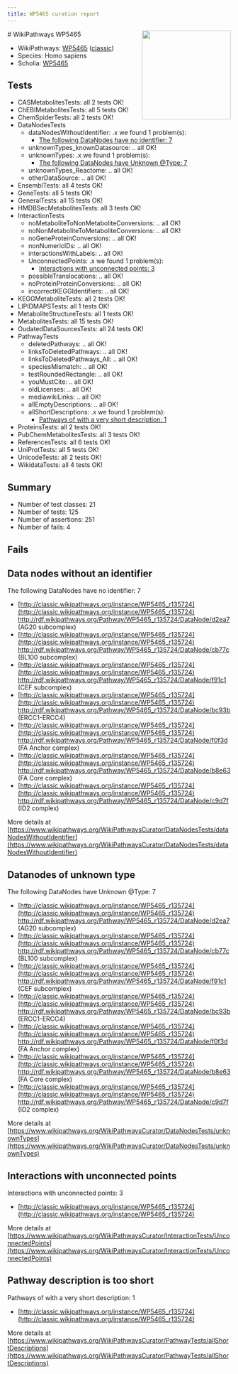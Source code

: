 ```yaml
---
title: WP5465 curation report
---
```


<img style="float: right; width: 200px" src="https://upload.wikimedia.org/wikipedia/commons/thumb/8/83/Wplogo_with_text_500.png/640px-Wplogo_with_text_500.png" />
# WikiPathways WP5465

* WikiPathways: [WP5465](https://wikipathways.org/pathways/WP5465) ([classic](https://classic.wikipathways.org/instance/WP5465))
* Species: Homo sapiens
* Scholia: [WP5465](https://scholia.toolforge.org/wikipathways/WP5465)
## Tests
* CASMetabolitesTests: all 2 tests OK!
* ChEBIMetabolitesTests: all 5 tests OK!
* ChemSpiderTests: all 2 tests OK!
* DataNodesTests
    * dataNodesWithoutIdentifier: .x we found 1 problem(s):
        * [The following DataNodes have no identifier: 7](#d2d32fa6)
    * unknownTypes_knownDatasource: .. all OK!
    * unknownTypes: .x we found 1 problem(s):
        * [The following DataNodes have Unknown @Type: 7](#839973e5)
    * unknownTypes_Reactome: .. all OK!
    * otherDataSource: .. all OK!
* EnsemblTests: all 4 tests OK!
* GeneTests: all 5 tests OK!
* GeneralTests: all 15 tests OK!
* HMDBSecMetabolitesTests: all 3 tests OK!
* InteractionTests
    * noMetaboliteToNonMetaboliteConversions: .. all OK!
    * noNonMetaboliteToMetaboliteConversions: .. all OK!
    * noGeneProteinConversions: .. all OK!
    * nonNumericIDs: .. all OK!
    * interactionsWithLabels: .. all OK!
    * UnconnectedPoints: .x we found 1 problem(s):
        * [Interactions with unconnected points: 3](#35a61adb)
    * possibleTranslocations: .. all OK!
    * noProteinProteinConversions: .. all OK!
    * incorrectKEGGIdentifiers: .. all OK!
* KEGGMetaboliteTests: all 2 tests OK!
* LIPIDMAPSTests: all 1 tests OK!
* MetaboliteStructureTests: all 1 tests OK!
* MetabolitesTests: all 15 tests OK!
* OudatedDataSourcesTests: all 24 tests OK!
* PathwayTests
    * deletedPathways: .. all OK!
    * linksToDeletedPathways: .. all OK!
    * linksToDeletedPathways_All: .. all OK!
    * speciesMismatch: .. all OK!
    * testRoundedRectangle: .. all OK!
    * youMustCite: .. all OK!
    * oldLicenses: .. all OK!
    * mediawikiLinks: .. all OK!
    * allEmptyDescriptions: .. all OK!
    * allShortDescriptions: .x we found 1 problem(s):
        * [Pathways of with a very short description: 1](#9b455f1f)
* ProteinsTests: all 2 tests OK!
* PubChemMetabolitesTests: all 3 tests OK!
* ReferencesTests: all 6 tests OK!
* UniProtTests: all 5 tests OK!
* UnicodeTests: all 2 tests OK!
* WikidataTests: all 4 tests OK!


## Summary

* Number of test classes: 21
* Number of tests: 125
* Number of assertions: 251
* Number of fails: 4

## Fails

<a name="d2d32fa6" />

## Data nodes without an identifier

The following DataNodes have no identifier: 7

* [http://classic.wikipathways.org/instance/WP5465_r135724](http://classic.wikipathways.org/instance/WP5465_r135724) http://rdf.wikipathways.org/Pathway/WP5465_r135724/DataNode/d2ea7 (AG20 subcomplex)
* [http://classic.wikipathways.org/instance/WP5465_r135724](http://classic.wikipathways.org/instance/WP5465_r135724) http://rdf.wikipathways.org/Pathway/WP5465_r135724/DataNode/cb77c (BL100 subcomplex)
* [http://classic.wikipathways.org/instance/WP5465_r135724](http://classic.wikipathways.org/instance/WP5465_r135724) http://rdf.wikipathways.org/Pathway/WP5465_r135724/DataNode/f91c1 (CEF subcomplex)
* [http://classic.wikipathways.org/instance/WP5465_r135724](http://classic.wikipathways.org/instance/WP5465_r135724) http://rdf.wikipathways.org/Pathway/WP5465_r135724/DataNode/bc93b (ERCC1-ERCC4)
* [http://classic.wikipathways.org/instance/WP5465_r135724](http://classic.wikipathways.org/instance/WP5465_r135724) http://rdf.wikipathways.org/Pathway/WP5465_r135724/DataNode/f0f3d (FA Anchor complex)
* [http://classic.wikipathways.org/instance/WP5465_r135724](http://classic.wikipathways.org/instance/WP5465_r135724) http://rdf.wikipathways.org/Pathway/WP5465_r135724/DataNode/b8e63 (FA Core complex)
* [http://classic.wikipathways.org/instance/WP5465_r135724](http://classic.wikipathways.org/instance/WP5465_r135724) http://rdf.wikipathways.org/Pathway/WP5465_r135724/DataNode/c9d7f (ID2 complex)


More details at [https://www.wikipathways.org/WikiPathwaysCurator/DataNodesTests/dataNodesWithoutIdentifier](https://www.wikipathways.org/WikiPathwaysCurator/DataNodesTests/dataNodesWithoutIdentifier)

<a name="839973e5" />

## Datanodes of unknown type

The following DataNodes have Unknown @Type: 7

* [http://classic.wikipathways.org/instance/WP5465_r135724](http://classic.wikipathways.org/instance/WP5465_r135724) http://rdf.wikipathways.org/Pathway/WP5465_r135724/DataNode/d2ea7 (AG20 subcomplex)
* [http://classic.wikipathways.org/instance/WP5465_r135724](http://classic.wikipathways.org/instance/WP5465_r135724) http://rdf.wikipathways.org/Pathway/WP5465_r135724/DataNode/cb77c (BL100 subcomplex)
* [http://classic.wikipathways.org/instance/WP5465_r135724](http://classic.wikipathways.org/instance/WP5465_r135724) http://rdf.wikipathways.org/Pathway/WP5465_r135724/DataNode/f91c1 (CEF subcomplex)
* [http://classic.wikipathways.org/instance/WP5465_r135724](http://classic.wikipathways.org/instance/WP5465_r135724) http://rdf.wikipathways.org/Pathway/WP5465_r135724/DataNode/bc93b (ERCC1-ERCC4)
* [http://classic.wikipathways.org/instance/WP5465_r135724](http://classic.wikipathways.org/instance/WP5465_r135724) http://rdf.wikipathways.org/Pathway/WP5465_r135724/DataNode/f0f3d (FA Anchor complex)
* [http://classic.wikipathways.org/instance/WP5465_r135724](http://classic.wikipathways.org/instance/WP5465_r135724) http://rdf.wikipathways.org/Pathway/WP5465_r135724/DataNode/b8e63 (FA Core complex)
* [http://classic.wikipathways.org/instance/WP5465_r135724](http://classic.wikipathways.org/instance/WP5465_r135724) http://rdf.wikipathways.org/Pathway/WP5465_r135724/DataNode/c9d7f (ID2 complex)


More details at [https://www.wikipathways.org/WikiPathwaysCurator/DataNodesTests/unknownTypes](https://www.wikipathways.org/WikiPathwaysCurator/DataNodesTests/unknownTypes)

<a name="35a61adb" />

## Interactions with unconnected points

Interactions with unconnected points: 3

* [http://classic.wikipathways.org/instance/WP5465_r135724](http://classic.wikipathways.org/instance/WP5465_r135724)


More details at [https://www.wikipathways.org/WikiPathwaysCurator/InteractionTests/UnconnectedPoints](https://www.wikipathways.org/WikiPathwaysCurator/InteractionTests/UnconnectedPoints)

<a name="9b455f1f" />

## Pathway description is too short

Pathways of with a very short description: 1

* [http://classic.wikipathways.org/instance/WP5465_r135724](http://classic.wikipathways.org/instance/WP5465_r135724)

More details at [https://www.wikipathways.org/WikiPathwaysCurator/PathwayTests/allShortDescriptions](https://www.wikipathways.org/WikiPathwaysCurator/PathwayTests/allShortDescriptions)

